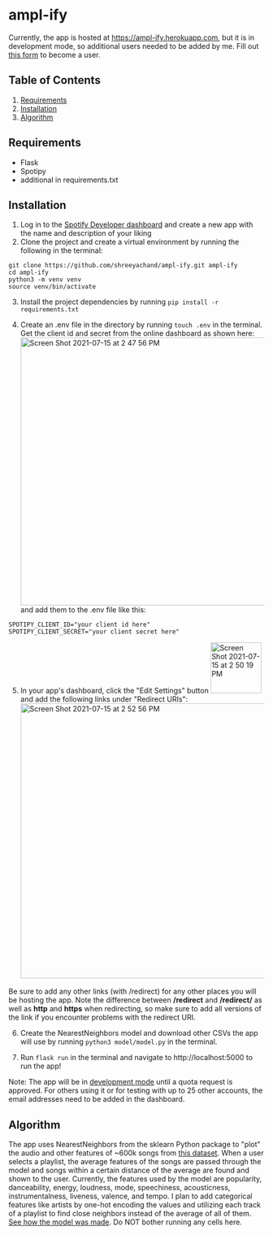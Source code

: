 # ampl-ify

Currently, the app is hosted at https://ampl-ify.herokuapp.com, but it is in development mode, so additional users needed to be added by me. Fill out [this form](https://docs.google.com/forms/d/e/1FAIpQLSeM8OUUgS0DQAx4xq5SjVxpz9AOIOKRWag70q6s8yDkpxwxhw/viewform) to become a user.

## Table of Contents
1. [Requirements](https://github.com/shreeyachand/ampl-ify#requirements)
2. [Installation](https://github.com/shreeyachand/ampl-ify#installation)
3. [Algorithm](https://github.com/shreeyachand/ampl-ify#algorithm)

## Requirements
- Flask
- Spotipy
- additional in requirements.txt

## Installation
1. Log in to the [Spotify Developer dashboard](https://developer.spotify.com/dashboard/applications) and create a new app with the name and description of your liking
2. Clone the project and create a virtual environment by running the following in the terminal:
```
git clone https://github.com/shreeyachand/ampl-ify.git ampl-ify
cd ampl-ify
python3 -m venv venv
source venv/bin/activate
```
3. Install the project dependencies by running ```pip install -r requirements.txt```

4. Create an .env file in the directory by running ```touch .env``` in the terminal. Get the client id and secret from the online dashboard as shown here: <br> <img width="527" alt="Screen Shot 2021-07-15 at 2 47 56 PM" src="https://user-images.githubusercontent.com/76849512/125841169-80d21bc9-010b-43bf-9844-cd33ef85ee1f.png"> <br> and add them to the .env file like this:

```
SPOTIPY_CLIENT_ID="your client id here"
SPOTIPY_CLIENT_SECRET="your client secret here"
```
5. In your app's dashboard, click the "Edit Settings" button <img width="100" alt="Screen Shot 2021-07-15 at 2 50 19 PM" src="https://user-images.githubusercontent.com/76849512/125841477-0211e73c-a3f2-4016-8752-420717d89f58.png"> and add the following links under "Redirect URIs": <br> <img width="541" alt="Screen Shot 2021-07-15 at 2 52 56 PM" src="https://user-images.githubusercontent.com/76849512/125841766-a60a925f-bb37-4f00-a634-27050e212722.png">

Be sure to add any other links (with /redirect) for any other places you will be hosting the app. Note the difference between **/redirect** and **/redirect/** as well as **http** and **https** when redirecting, so make sure to add all versions of the link if you encounter problems with the redirect URI.


6. Create the NearestNeighbors model and download other CSVs the app will use by running ```python3 model/model.py``` in the terminal.

7. Run ```flask run``` in the terminal and navigate to http://localhost:5000 to run the app!

Note: The app will be in [development mode](https://developer.spotify.com/community/news/2021/05/27/improving-the-developer-and-user-experience-for-third-party-apps/) until a quota request is approved. For others using it or for testing with up to 25 other accounts, the email addresses need to be added in the dashboard.

## Algorithm
The app uses NearestNeighbors from the sklearn Python package to "plot" the audio and other features of ~600k songs from [this dataset](https://www.kaggle.com/yamaerenay/spotify-dataset-19212020-160k-tracks?select=tracks.csv). When a user selects a playlist, the average features of the songs are passed through the model and songs within a certain distance of the average are found and shown to the user. Currently, the features used by the model are popularity, danceability, energy, loudness, mode, speechiness, acousticness, instrumentalness, liveness, valence, and tempo. I plan to add categorical features like artists by one-hot encoding the values and utilizing each track of a playlist to find close neighbors instead of the average of all of them. [See how the model was made](https://github.com/shreeyachand/ampl-ify/blob/main/model/ModelingTracks.ipynb). Do NOT bother running any cells here.
